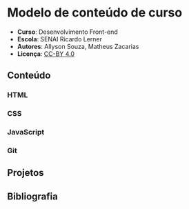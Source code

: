 # Modelo de conteúdo de curso

- **Curso**: Desenvolvimento Front-end
- **Escola**: SENAI Ricardo Lerner
- **Autores**: Allyson Souza, Matheus Zacarias
- **Licença**: [CC-BY 4.0](https://creativecommons.org/licenses/by/4.0/)


## Conteúdo

### HTML

### CSS

### JavaScript

### Git

## Projetos

## Bibliografia
